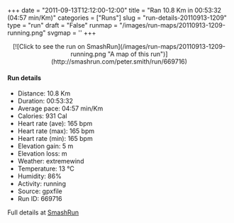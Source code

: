 +++
date = "2011-09-13T12:12:00-12:00"
title = "Ran 10.8 Km in 00:53:32 (04:57 min/Km)"
categories = ["Runs"]
slug = "run-details-20110913-1209"
type = "run"
draft = "False"
runmap = "/images/run-maps/20110913-1209-running.png"
svgmap = '<polyline points="0 57, 1 59, 1 59, 5 55, 8 53, 9 52, 9 52, 11 50, 12 50, 18 48, 24 49, 24 49, 27 46, 27 46, 32 44, 44 46, 49 49, 56 54, 60 55, 62 56, 69 55, 78 53, 82 51, 92 53, 96 52, 100 49, 97 44, 96 40, 97 43, 99 48, 97 50, 92 53, 82 51, 72 55, 63 56, 57 54, 54 53, 46 46, 41 45, 28 44, 23 49, 17 48, 11 50, 4 56">'
+++



<!--more-->

<center>
[![Click to see the run on SmashRun](/images/run-maps/20110913-1209-running.png "A map of this run")](http://smashrun.com/peter.smith/run/669716)
</center>

#### Run details

* Distance: 10.8 Km
* Duration: 00:53:32
* Average pace: 04:57 min/Km
* Calories: 931 Cal
* Heart rate (ave): 165 bpm
* Heart rate (max): 165 bpm
* Heart rate (min): 165 bpm
* Elevation gain: 5 m
* Elevation loss:  m
* Weather: extremewind
* Temperature: 13 &deg;C
* Humidity: 86%
* Activity: running
* Source: gpxfile
* Run ID: 669716

Full details at [SmashRun](http://smashrun.com/peter.smith/run/669716)